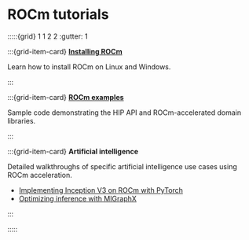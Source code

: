 # ROCm tutorials

:::::{grid} 1 1 2 2
:gutter: 1

:::{grid-item-card}
**[Installing ROCm](./install/index.md)**

Learn how to install ROCm on Linux and Windows.

:::

:::{grid-item-card}
**[ROCm examples](https://github.com/amd/rocm-examples)**

Sample code demonstrating the HIP API and ROCm-accelerated domain libraries.

:::

:::{grid-item-card}
**Artificial intelligence**

Detailed walkthroughs of specific artificial intelligence use cases using ROCm acceleration.

* [Implementing Inception V3 on ROCm with PyTorch](../conceptual/ai-pytorch-inception.md)
* [Optimizing inference with MIGraphX](../conceptual/ai-migraphx-optimization.md)

:::

:::::
